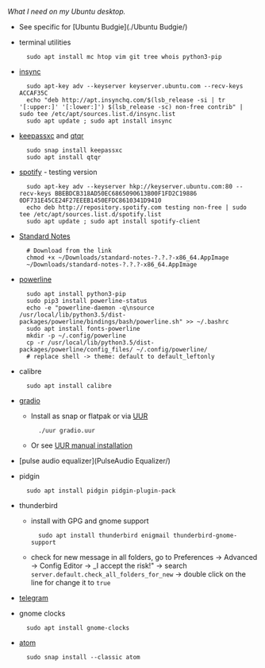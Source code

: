 _What I need on my Ubuntu desktop._

- See specific for [Ubuntu Budgie](./Ubuntu Budgie/)

- terminal utilities

		sudo apt install mc htop vim git tree whois python3-pip

- [insync](https://www.insynchq.com/downloads#repositories)

		sudo apt-key adv --keyserver keyserver.ubuntu.com --recv-keys ACCAF35C
		echo "deb http://apt.insynchq.com/$(lsb_release -si | tr '[:upper:]' '[:lower:]') $(lsb_release -sc) non-free contrib" | sudo tee /etc/apt/sources.list.d/insync.list
		sudo apt update ; sudo apt install insync

- [keepassxc](https://keepassxc.org/download#linux) and [qtqr](https://launchpad.net/qr-tools)

		sudo snap install keepassxc
		sudo apt install qtqr
  
- [spotify](https://www.spotify.com/cz/download/linux/) - testing version

		sudo apt-key adv --keyserver hkp://keyserver.ubuntu.com:80 --recv-keys BBEBDCB318AD50EC6865090613B00F1FD2C19886 0DF731E45CE24F27EEEB1450EFDC8610341D9410
		echo deb http://repository.spotify.com testing non-free | sudo tee /etc/apt/sources.list.d/spotify.list
		sudo apt update ; sudo apt install spotify-client
		
- [Standard Notes](https://standardnotes.org/getting-started?downloaded=linux)
		
		# Download from the link 
		chmod +x ~/Downloads/standard-notes-?.?.?-x86_64.AppImage
		~/Downloads/standard-notes-?.?.?-x86_64.AppImage

- [powerline](https://powerline.readthedocs.io/en/latest/installation.html)

		sudo apt install python3-pip
		sudo pip3 install powerline-status
		echo -e "powerline-daemon -q\nsource /usr/local/lib/python3.5/dist-packages/powerline/bindings/bash/powerline.sh" >> ~/.bashrc
		sudo apt install fonts-powerline
		mkdir -p ~/.config/powerline
		cp -r /usr/local/lib/python3.5/dist-packages/powerline/config_files/ ~/.config/powerline/
		# replace shell -> theme: default to default_leftonly

- calibre

		sudo apt install calibre

- [gradio](https://github.com/haecker-felix/gradio/wiki/Install-Gradio)
	- Install as snap or flatpak or via [UUR](https://uur.vician.cz)

			./uur gradio.uur

	- Or see [UUR manual installation](https://uur.vician.cz/packages/gradio/)

- [pulse audio equalizer](PulseAudio Equalizer/)
- pidgin

		sudo apt install pidgin pidgin-plugin-pack

- thunderbird
	- install with GPG and gnome support

			sudo apt install thunderbird enigmail thunderbird-gnome-support

	- check for new message in all folders, go to Preferences -> Advanced -> Config Editor -> _I accept the risk!" -> search `server.default.check_all_folders_for_new` -> double click on the line for change it to `true`

- [telegram](https://telegram.org/dl/desktop/linux)
- gnome clocks

		sudo apt install gnome-clocks
         
- [atom](https://atom.io)

		sudo snap install --classic atom
